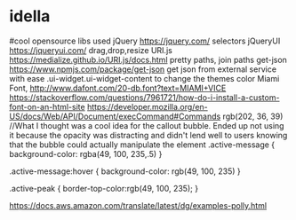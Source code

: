 # idella

#cool opensource libs used
jQuery 		https://jquery.com/	selectors
jQueryUI	https://jqueryui.com/	drag,drop,resize
URI.js 		https://medialize.github.io/URI.js/docs.html	pretty paths, join paths
get-json	https://www.npmjs.com/package/get-json	get json from external service with ease 
.ui-widget.ui-widget-content to change the themes color
Miami Font, http://www.dafont.com/20-db.font?text=MIAMI+VICE
https://stackoverflow.com/questions/7961721/how-do-i-install-a-custom-font-on-an-html-site
https://developer.mozilla.org/en-US/docs/Web/API/Document/execCommand#Commands
rgb(202, 36, 39)
//What I thought was a cool idea for the callout bubble.  Ended up not using it because the opacity was distracting and didn't lend well to users knowing that the bubble could actually manipulate the element
.active-message {
	background-color: rgba(49, 100, 235,.5)
}

.active-message:hover {
	background-color: rgb(49, 100, 235)
}

.active-peak {
	border-top-color:rgb(49, 100, 235);
}

https://docs.aws.amazon.com/translate/latest/dg/examples-polly.html